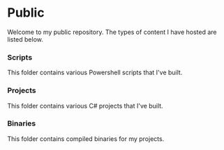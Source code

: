 # Public

Welcome to my public repository. The types of content I have hosted are listed below.

### Scripts

This folder contains various Powershell scripts that I've built.

### Projects

This folder contains various C# projects that I've built.

### Binaries

This folder contains compiled binaries for my projects.

